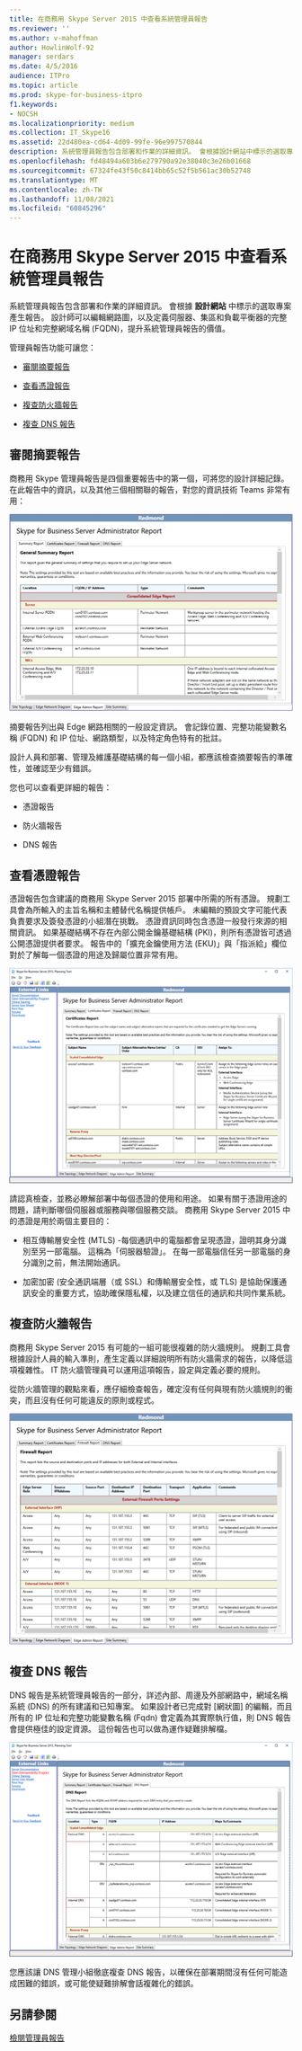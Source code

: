 ```yaml
---
title: 在商務用 Skype Server 2015 中查看系統管理員報告
ms.reviewer: ''
ms.author: v-mahoffman
author: HowlinWolf-92
manager: serdars
ms.date: 4/5/2016
audience: ITPro
ms.topic: article
ms.prod: skype-for-business-itpro
f1.keywords:
- NOCSH
ms.localizationpriority: medium
ms.collection: IT_Skype16
ms.assetid: 22d480ea-cd64-4d09-99fe-96e997570844
description: 系統管理員報告包含部署和作業的詳細資訊。 會根據設計網站中標示的選取專案產生報告。 設計師可以編輯網路圖，以及定義伺服器、集區和負載平衡器的完整 IP 位址和完整網域名稱 (FQDN)，提升系統管理員報告的價值。
ms.openlocfilehash: fd48494a603b6e279790a92e38040c3e26b01668
ms.sourcegitcommit: 67324fe43f50c8414bb65c52f5b561ac30b52748
ms.translationtype: MT
ms.contentlocale: zh-TW
ms.lasthandoff: 11/08/2021
ms.locfileid: "60845296"
---
```

# <a name="review-the-administrator-reports-in-skype-for-business-server-2015"></a>在商務用 Skype Server 2015 中查看系統管理員報告

系統管理員報告包含部署和作業的詳細資訊。 會根據 **設計網站** 中標示的選取專案產生報告。 設計師可以編輯網路圖，以及定義伺服器、集區和負載平衡器的完整 IP 位址和完整網域名稱 (FQDN)，提升系統管理員報告的價值。

管理員報告功能可讓您：

- [審閱摘要報告](review-the-administrator-reports.md#Summary_report)

- [查看憑證報告](review-the-administrator-reports.md#Certificates_Report)

- [複查防火牆報告](review-the-administrator-reports.md#Firewall_report)

- [複查 DNS 報告](review-the-administrator-reports.md#DNS_Report)

## <a name="review-the-summary-report"></a>審閱摘要報告
<a name="Summary_report"> </a>

商務用 Skype 管理員報告是四個重要報告中的第一個，可將您的設計詳細記錄。 在此報告中的資訊，以及其他三個相關聯的報告，對您的資訊技術 Teams 非常有用：

![一般摘要管理員報告。](../../media/General_Summary_Report_Admin_Report.png)

摘要報告列出與 Edge 網路相關的一般設定資訊。 會記錄位置、完整功能變數名稱 (FQDN) 和 IP 位址、網路類型，以及特定角色特有的批註。

設計人員和部署、管理及維護基礎結構的每一個小組，都應該檢查摘要報告的準確性，並確認至少有錯誤。

您也可以查看更詳細的報告：

- 憑證報告

- 防火牆報告

- DNS 報告

## <a name="review-the-certificates-report"></a>查看憑證報告
<a name="Certificates_Report"> </a>

憑證報告包含建議的商務用 Skype Server 2015 部署中所需的所有憑證。 規劃工具會為所輸入的主旨名稱和主體替代名稱提供帳戶。 未編輯的預設文字可能代表負責要求及簽發憑證的小組潛在挑戰。 憑證資訊同時包含憑證一般發行來源的相關資訊。 如果基礎結構不存在內部公開金鑰基礎結構 (PKI)，則所有憑證皆可透過公開憑證提供者要求。 報告中的「擴充金鑰使用方法 (EKU)」與「指派給」欄位對於了解每一個憑證的用途及歸屬位置非常有用。

![憑證系統管理員報告。](../../media/Certificates_Report_Admin_Report.png)

請認真檢查，並務必瞭解部署中每個憑證的使用和用途。 如果有關于憑證用途的問題，請判斷哪個伺服器或服務與哪個服務交談。 商務用 Skype Server 2015 中的憑證是用於兩個主要目的：

- 相互傳輸層安全性 (MTLS) -每個通訊中的電腦都會呈現憑證，證明其身分識別至另一部電腦。 這稱為「伺服器驗證」。 在每一部電腦信任另一部電腦的身分識別之前，無法開始通訊。

- 加密加密 (安全通訊端層（或 SSL）和傳輸層安全性，或 TLS) 是協助保護通訊安全的重要方式，協助確保隱私權，以及建立信任的通訊和共同作業系統。

## <a name="review-the-firewall-report"></a>複查防火牆報告
<a name="Firewall_report"> </a>

商務用 Skype Server 2015 有可能的一組可能很複雜的防火牆規則。 規劃工具會根據設計人員的輸入準則，產生定義以詳細說明所有防火牆需求的報告，以降低這項複雜性。 IT 防火牆管理員可以運用這項報告，設定與定義必要的規則。

從防火牆管理的觀點來看，應仔細檢查報告，確定沒有任何與現有防火牆規則的衝突，而且沒有任何可能違反的原則或程式。

![防火牆管理員報告。](../../media/Firewall_Report_Admin_Report.png)

## <a name="review-the-dns-report"></a>複查 DNS 報告
<a name="DNS_Report"> </a>

DNS 報告是系統管理員報告的一部分，詳述內部、周邊及外部網路中，網域名稱系統 (DNS) 的所有建議和已知專案。 如果設計者已完成對 [網狀圖] 的編輯，而且所有的 IP 位址和完整功能變數名稱 (Fqdn) 會定義為其實際執行值，則 DNS 報告會提供極佳的設定資源。 這份報告也可以做為運作疑難排解檔。

![DNS 管理員報告。](../../media/DNS_Report_Admin_Report.png)

您應該讓 DNS 管理小組徹底複查 DNS 報告，以確保在部署期間沒有任何可能造成困難的錯誤，或可能使疑難排解會話複雜化的錯誤。

## <a name="see-also"></a>另請參閱
<a name="DNS_Report"> </a>

[檢閱管理員報告](/previous-versions/office/lync-server-2013/lync-server-2013-reviewing-the-administrator-reports)